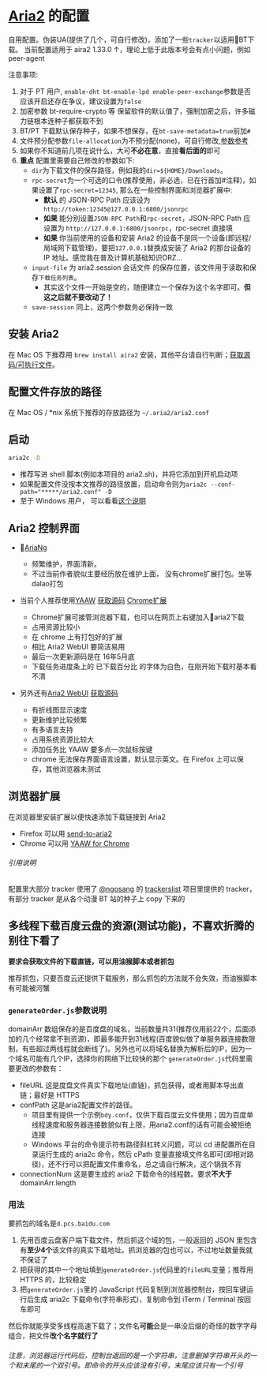 # [Aria2](https://github.com/aria2/aria2) 的配置
自用配置。伪装UA(提供了几个，可自行修改)，添加了一些`tracker`以适用BT下载。
当前配置适用于 aira2 1.33.0 ↑，理论上低于此版本号会有点小问题，例如peer-agent

注意事项:

1. 对于 PT 用户, `enable-dht bt-enable-lpd enable-peer-exchange`参数是否应该开启还存在争议，建议设置为`false`
1. 加密参数 bt-require-crypto 等 保留软件的默认值了，强制加密之后，许多磁力链根本连种子都获取不到
1. BT/PT 下载默认保存种子，如果不想保存，在`bt-save-metadata=true`前加`#`
1. 文件预分配参数`file-allocation`为不预分配(none)，可自行修改,[参数参考](https://aria2.github.io/manual/en/html/aria2c.html#cmdoption--file-allocation)
1. 如果你不知道前几项在说什么，大可**不必在意**，直接**看后面的**即可
1. **重点** 配置里需要自己修改的参数如下:
    - `dir`为下载文件的保存路径，例如我的`dir=${HOME}/Downloads`。
    - `rpc-secret`为一个可选的口令(推荐使用，非必选，已在行首加#注释)，如果设置了`rpc-secret=12345`, 那么在一些控制界面和浏览器扩展中:
        + **默认** 的 JSON-RPC Path 应该设为 `http://token:12345@127.0.0.1:6800/jsonrpc`
        + **如果** 能分别设置`JSON-RPC Path`和`rpc-secret`，JSON-RPC Path 应设置为 `http://127.0.0.1:6800/jsonrpc`，rpc-secret 直接填
        + **如果** 你当前使用的设备和安装 Aria2 的设备不是同一个设备(即远程/局域网下载管理)，要把`127.0.0.1`替换成安装了 Aria2 的那台设备的 IP 地址。感觉我在普及计算机基础知识ORZ...
    - `input-file` 为 aria2.session 会话文件 的保存位置，该文件用于读取和保存`下载任务列表`。
        + 其实这个文件一开始是空的，随便建立一个保存为这个名字即可。**但这之后就不要改动了！**
    - `save-session` 同上，这两个参数务必保持一致

## 安装 Aria2
在 Mac OS 下推荐用 `brew install aira2` 安装，其他平台请自行判断；[获取源码/可执行文件](https://github.com/aria2/aria2)。

## 配置文件存放的路径
在 Mac OS / *nix 系统下推荐的存放路径为 `~/.aria2/aria2.conf`

## 启动
```bash
aria2c -D
```
- 推荐写进 shell 脚本(例如本项目的 aria2.sh)，并将它添加到开机启动项
- 如果配置文件没按本文推荐的路径放置，启动命令则为`aria2c --conf-path="*****/aria2.conf" -D`
- 至于 Windows 用户， 可以看看[这个说明](https://github.com/acgotaku/BaiduExporter/tree/master/aria2c)

## Aria2 控制界面 
- [AriaNg](https://github.com/mayswind/AriaNg)
    + 频繁维护，界面清新。
    + 不过当前作者貌似主要经历放在维护上面， 没有chrome扩展打包。坐等dalao打包

- 当前个人推荐使用[YAAW](http://binux.github.io/yaaw/demo/) [获取源码](https://github.com/binux/yaaw) [Chrome扩展](https://chrome.google.com/webstore/detail/yaaw-for-chrome/dennnbdlpgjgbcjfgaohdahloollfgoc)
    + Chrome扩展可接管浏览器下载，也可以在网页上右键加入aria2下载
    + 占用资源比较小
    + 在 chrome 上有打包好的扩展
    + 相比 Aria2 WebUI 要简洁易用
    + 最后一次更新源码是在 16年5月底
    + 下载任务进度条上的 已下载百分比 的字体为白色，在刚开始下载时基本看不清
  
- 另外还有[Aria2 WebUI](http://ziahamza.github.io/webui-aria2/) [获取源码](https://github.com/ziahamza/webui-aria2)
    + 有折线图显示速度
    + 更新维护比较频繁
    + 有多语言支持
    + 占用系统资源比较大
    + 添加任务比 YAAW 要多点一次鼠标按键
    + chrome 无法保存界面语言设置，默认显示英文。在 Firefox 上可以保存，其他浏览器未测试

## 浏览器扩展
在浏览器里安装扩展以便快速添加下载链接到 Aria2

- Firefox 可以用 [send-to-aria2](https://addons.mozilla.org/zh-CN/firefox/addon/send-to-aria2)
- Chrome 可以用 [YAAW for Chrome](https://chrome.google.com/webstore/detail/yaaw-for-chrome/dennnbdlpgjgbcjfgaohdahloollfgoc)

###### 引用说明
配置里大部分 tracker 使用了 [@ngosang](https://github.com/ngosang) 的 [trackerslist](https://github.com/ngosang/trackerslist) 项目里提供的 tracker，
有部分 tracker 是从各个动漫 BT 站的种子上 copy 下来的

## 多线程下载百度云盘的资源(测试功能)，不喜欢折腾的别往下看了
**要求会获取文件的下载直链，可以用油猴脚本或者抓包** 

推荐抓包，只要百度云还提供下载服务，那么抓包的方法就不会失效，而油猴脚本有可能被河蟹

### `generateOrder.js`参数说明
domainArr 数组保存的是百度盘的域名，当前数量共31(推荐仅用前22个，后面添加的几个经常拿不到资源)，即最多能开到31线程(百度貌似做了单服务器连接数限制，有些超过两线程就会断线了)。另外也可以将域名替换为解析后的IP，因为一个域名可能有几个IP，选择你的网络下比较快的那个
`generateOrder.js`代码里需要更改的参数有：

- fileURL 这是度盘文件真实下载地址(直链)，抓包获得，或者用脚本导出直链；最好是 HTTPS
- confPath 这是aria2配置文件的路径。
    + 项目里有提供一个示例`bdy.conf`，仅供下载百度云文件使用；因为百度单线程速度和服务器连接数貌似有上限，用aria2.conf的话有可能会被拒绝连接
    + Windows 平台的命令提示符有路径斜杠转义问题，可以 cd 进配置所在目录运行生成的 aria2c 命令，然后 cPath 变量直接填文件名即可(即相对路径)，还不行可以把配置文件重命名，总之请自行解决，这个锅我不背
- connectionNum 这是要生成的 aria2 下载命令的线程数。要求**不大于**domainArr.length

### 用法
要抓包的域名是`d.pcs.baidu.com`

1. 先用百度云盘客户端下载文件，然后抓这个域的包，一般返回的 JSON 里包含有**至少4个**该文件的真实下载地址。抓浏览器的包也可以，不过地址数量我就不保证了      
1. 把获得的其中一个地址填到`generateOrder.js`代码里的`fileURL`变量；推荐用 HTTPS 的，比较稳定      
1. 把`generateOrder.js`里的 JavaScript 代码复制到浏览器控制台，按回车键运行后生成 aria2c 下载命令(字符串形式)，复制命令到 iTerm / Terminal 按回车即可

然后你就能享受多线程高速下载了；文件名**可能**会是一串没后缀的奇怪的数字字母组合，把文件**改个名字就行了**

###### 注意，浏览器运行代码后，控制台返回的是一个字符串，注意删掉字符串开头的一个和末尾的一个双引号。即命令的开头应该没有引号，末尾应该只有一个引号
